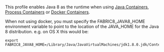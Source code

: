 This profile enables Java 8 as the runtime when using [Java Containers](http://fabric8.io/gitbook/javaContainer.html), [Process Containers](http://fabric8.io/gitbook/processContainer.html) or [Docker Containers](http://fabric8.io/gitbook/docker.html).

When not using docker, you must specify the FABRIC8_JAVA8_HOME environment variable to point to the location of the JAVA_HOME for the Java 8 distribution. e.g. on OS X this would be:

    export FABRIC8_JAVA8_HOME=/Library/Java/JavaVirtualMachines/jdk1.8.0.jdk/Contents/Home

